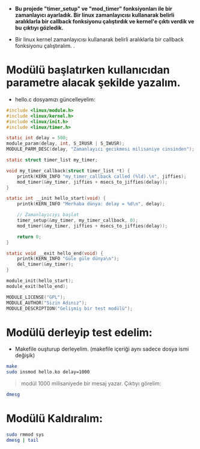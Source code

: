 - **Bu projede "timer_setup" ve "mod_timer" fonksiyonları ile bir zamanlayıcı ayarladık. Bir linux zamanlayıcısı kullanarak belirli aralıklarla bir callback fonksiyonu çalıştırdık ve kernel'e çıktı verdik ve bu çıktıyı gözledik.**

- Bir linux kernel zamanlayıcısı kullanarak belirli aralıklarla bir callback fonksiyonu çalıştıralım. .

# Modülü başlatırken kullanıcıdan parametre alacak şekilde yazalım.

- hello.c dosyamızı güncelleyelim:

```C
#include <linux/module.h>
#include <linux/kernel.h>
#include <linux/init.h>
#include <linux/timer.h>

static int delay = 500;
module_param(delay, int, S_IRUSR | S_IWUSR);
MODULE_PARM_DESC(delay, "Zamanlayıcı gecikmesi milisaniye cinsinden");

static struct timer_list my_timer;

void my_timer_callback(struct timer_list *t) {
    printk(KERN_INFO "my_timer_callback called (%ld).\n", jiffies);
    mod_timer(&my_timer, jiffies + msecs_to_jiffies(delay));
}

static int __init hello_start(void) {
    printk(KERN_INFO "Merhaba dünya: delay = %d\n", delay);

    // Zamanlayıcıyı başlat
    timer_setup(&my_timer, my_timer_callback, 0);
    mod_timer(&my_timer, jiffies + msecs_to_jiffies(delay));

    return 0;
}

static void __exit hello_end(void) {
    printk(KERN_INFO "Güle güle dünya\n");
    del_timer(&my_timer);
}

module_init(hello_start);
module_exit(hello_end);

MODULE_LICENSE("GPL");
MODULE_AUTHOR("Sizin Adınız");
MODULE_DESCRIPTION("Gelişmiş bir test modülü");
```

# Modülü derleyip test edelim:
- Makefile ouşturup derleyelim. (makefile içeriği aynı sadece dosya ismi değişik)

```bash
make
sudo insmod hello.ko delay=1000
```
> modül 1000 milisaniyede bir mesaj yazar. Çıktıyı görelim:

```bash
dmesg
```

# Modülü Kaldıralım:

```bash
sudo rmmod sys
dmesg | tail
```



















